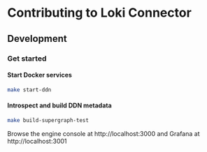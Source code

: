 # Contributing to Loki Connector

## Development

### Get started

#### Start Docker services

```sh
make start-ddn
```

#### Introspect and build DDN metadata

```sh
make build-supergraph-test
```

Browse the engine console at http://localhost:3000 and Grafana at http://localhost:3001
